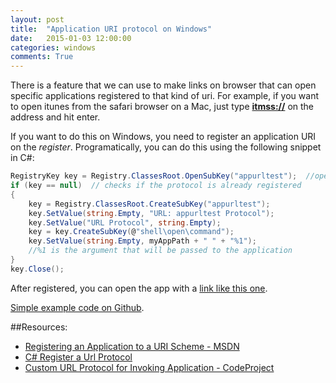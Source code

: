 ```yaml
---
layout: post
title:  "Application URI protocol on Windows"
date:   2015-01-03 12:00:00 
categories: windows
comments: True
---
```


There is a feature that we can use to make links on browser that can open specific applications registered to that kind of uri. For example, if you want to open itunes from the safari browser on a Mac, just type **[itmss://](itmss://)** on the address and hit enter.

If you want to do this on Windows, you need to register an application URI on the *register*. Programatically, you can do this using the following snippet in C#:

```csharp
RegistryKey key = Registry.ClassesRoot.OpenSubKey("appurltest");  //open appurltest subkey
if (key == null)  // checks if the protocol is already registered
{
    key = Registry.ClassesRoot.CreateSubKey("appurltest");
    key.SetValue(string.Empty, "URL: appurltest Protocol");
    key.SetValue("URL Protocol", string.Empty);
    key = key.CreateSubKey(@"shell\open\command");
    key.SetValue(string.Empty, myAppPath + " " + "%1");
    //%1 is the argument that will be passed to the application
}
key.Close();
```
    
After registered, you can open the app with a [link like this one](appurltest:Testing!).

[Simple example code on Github](https://github.com/anishihara/app_uri_on_windows).

##Resources:

* [Registering an Application to a URI Scheme - MSDN](http://msdn.microsoft.com/en-us/library/ie/aa767914(v=vs.85).aspx)
* [C# Register a Url Protocol](http://www.codingvision.net/miscellaneous/c-register-a-url-protocol)
* [Custom URL Protocol for Invoking Application - CodeProject](http://www.codeproject.com/Articles/332206/Custom-URL-Protocol-for-Invoking-Application)



            